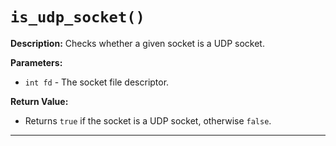 # `is_udp_socket()`

**Description:**
Checks whether a given socket is a UDP socket.

**Parameters:**
- `int fd` - The socket file descriptor.

**Return Value:**
- Returns `true` if the socket is a UDP socket, otherwise `false`.

---
